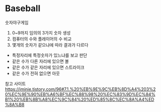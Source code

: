 # Baseball

숫자야구게임

1. 0~9까지 임의의 3가지 숫자 생성
2. 컴퓨터의 수와 플레이어의 수 비교
3. 몇개의 숫자가 같으냐에 따라 결과가 다르다
  - 특정자리에 특정숫자가 있느냐를 보고 판단
  - 같은 수가 다른 자리에 있으면 볼
  - 같은 수가 같은 자리에 있으면 스트라이크
  - 같은 수가 전혀 없으면 아웃

참고 사이트
https://jminie.tistory.com/96#7.1.%20%EB%9E%9C%EB%8D%A4%203%20%EC%9E%90%EB%A6%BF%EC%88%98%20%EC%83%9D%EC%84%B1%20%EB%8B%A8%EC%9C%84%20%ED%85%8C%EC%8A%A4%ED%8A%B8
